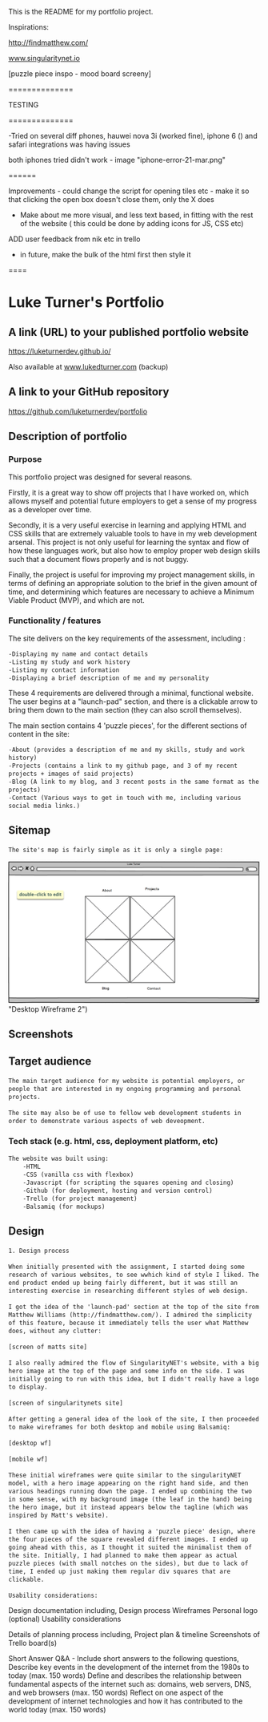 This is the README for my portfolio project.

Inspirations:

http://findmatthew.com/

www.singularitynet.io

[puzzle piece inspo - mood board screeny]

==============

TESTING

==============


-Tried on several diff phones, hauwei nova 3i (worked fine), iphone 6 () and safari integrations was having issues

both iphones tried didn't work - image "iphone-error-21-mar.png"


======

Improvements - could change the script for opening tiles etc - make it so that clicking the open box doesn't close them, only the X does

- Make about me more visual, and less text based, in fitting with the rest of the website ( this could be done by adding icons for JS, CSS etc)

ADD user feedback from nik etc in trello

- in future, make the bulk of the html first then style it




====

# Luke Turner's Portfolio

## A link (URL) to your published portfolio website

https://luketurnerdev.github.io/

Also available at www.lukedturner.com (backup)




## A link to your GitHub repository 

https://github.com/luketurnerdev/portfolio


## Description of portfolio
    
### Purpose


This portfolio project was designed for several reasons. 

Firstly, it is a great way to show off projects that I have worked on, which allows myself and potential future employers to get a sense of my progress as a developer over time.

Secondly, it is a very useful exercise in learning and applying HTML and CSS skills that are extremely valuable tools to have in my web development arsenal. This project is not only useful for learning the syntax and flow of how these languages work, but also how to employ proper web design skills such that a document flows properly and is not buggy.

Finally, the project is useful for improving my project management skills, in terms of defining an appropriate solution to the brief in the given amount of time, and determining which features are necessary to achieve a Minimum Viable Product (MVP), and which are not.

### Functionality / features

The site delivers on the key requirements of the assessment, including :

    -Displaying my name and contact details
    -Listing my study and work history
    -Listing my contact information
    -Displaying a brief description of me and my personality


These 4 requirements are delivered through a minimal, functional website. The user begins at a "launch-pad" section, and there is a clickable arrow to bring them down to the main section (they can also scroll themselves).

The main section contains 4 'puzzle pieces', for the different sections of content in the site:

    -About (provides a description of me and my skills, study and work history)
    -Projects (contains a link to my github page, and 3 of my recent projects + images of said projects)
    -Blog (A link to my blog, and 3 recent posts in the same format as the projects)
    -Contact (Various ways to get in touch with me, including various social media links.)


## Sitemap

    The site's map is fairly simple as it is only a single page:

![alt text](https://github.com/luketurnerdev/portfolio/blob/master/screenshots/wireframe-desktop2.png) "Desktop Wireframe 2")



## Screenshots

    


## Target audience

    The main target audience for my website is potential employers, or people that are interested in my ongoing programming and personal projects.

    The site may also be of use to fellow web development students in order to demonstrate various aspects of web deveopment.




### Tech stack (e.g. html, css, deployment platform, etc)


    The website was built using: 
        -HTML
        -CSS (vanilla css with flexbox)
        -Javascript (for scripting the squares opening and closing)
        -Github (for deployment, hosting and version control)
        -Trello (for project management)
        -Balsamiq (for mockups)

## Design


    1. Design process

    When initially presented with the assignment, I started doing some research of various websites, to see wwhich kind of style I liked. The end product ended up being fairly different, but it was still an interesting exercise in researching different styles of web design.

    I got the idea of the 'launch-pad' section at the top of the site from Matthew Williams (http://findmatthew.com/). I admired the simplicity of this feature, because it immediately tells the user what Matthew does, without any clutter:

    [screen of matts site]

    I also really admired the flow of SingularityNET's website, with a big hero image at the top of the page and some info on the side. I was initially going to run with this idea, but I didn't really have a logo to display.

    [screen of singularitynets site]

    After getting a general idea of the look of the site, I then proceeded to make wireframes for both desktop and mobile using Balsamiq:

    [desktop wf]

    [mobile wf]

    These initial wireframes were quite similar to the singularityNET model, with a hero image appearing on the right hand side, and then various headings running down the page. I ended up combining the two in some sense, with my background image (the leaf in the hand) being the hero image, but it instead appears below the tagline (which was inspired by Matt's website).

    I then came up with the idea of having a 'puzzle piece' design, where the four pieces of the square revealed different images. I ended up going ahead with this, as I thought it suited the minimalist them of the site. Initially, I had planned to make them appear as actual puzzle pieces (with small notches on the sides), but due to lack of time, I ended up just making them regular div squares that are clickable.

    Usability considerations:



Design documentation including,
    Design process
    Wireframes
    Personal logo (optional)
    Usability considerations


Details of planning process including,
    Project plan & timeline
    Screenshots of Trello board(s)




Short Answer Q&A - Include short answers to the following questions,
Describe key events in the development of the internet from the 1980s to today (max. 150 words)
Define and describes the relationship between fundamental aspects of the internet such as: domains, web servers, DNS, and web browsers (max. 150 words)
Reflect on one aspect of the development of internet technologies and how it has contributed to the world today (max. 150 words)

